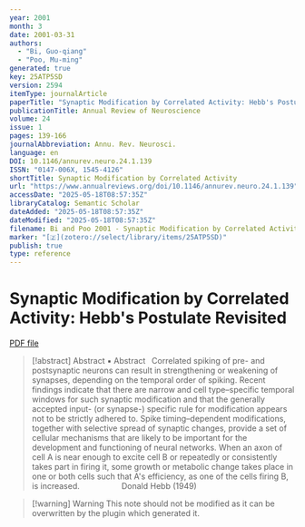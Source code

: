 ```yaml
---
year: 2001
month: 3
date: 2001-03-31
authors:
  - "Bi, Guo-qiang"
  - "Poo, Mu-ming"
generated: true
key: 25ATP5SD
version: 2594
itemType: journalArticle
paperTitle: "Synaptic Modification by Correlated Activity: Hebb's Postulate Revisited"
publicationTitle: Annual Review of Neuroscience
volume: 24
issue: 1
pages: 139-166
journalAbbreviation: Annu. Rev. Neurosci.
language: en
DOI: 10.1146/annurev.neuro.24.1.139
ISSN: "0147-006X, 1545-4126"
shortTitle: Synaptic Modification by Correlated Activity
url: "https://www.annualreviews.org/doi/10.1146/annurev.neuro.24.1.139"
accessDate: "2025-05-18T08:57:35Z"
libraryCatalog: Semantic Scholar
dateAdded: "2025-05-18T08:57:35Z"
dateModified: "2025-05-18T08:57:35Z"
filename: Bi and Poo 2001 - Synaptic Modification by Correlated Activity Hebb's Postulate Revisited.pdf
marker: "[🇿](zotero://select/library/items/25ATP5SD)"
publish: true
type: reference
---
```

# Synaptic Modification by Correlated Activity: Hebb's Postulate Revisited

[PDF file](/Papers/PDFs/Bi%20and%20Poo%202001%20-%20Synaptic%20Modification%20by%20Correlated%20Activity%20Hebb's%20Postulate%20Revisited.pdf)

> [!abstract] Abstract
> ▪ Abstract  Correlated spiking of pre- and postsynaptic neurons can result in strengthening or weakening of synapses, depending on the temporal order of spiking. Recent findings indicate that there are narrow and cell type–specific temporal windows for such synaptic modification and that the generally accepted input- (or synapse-) specific rule for modification appears not to be strictly adhered to. Spike timing–dependent modifications, together with selective spread of synaptic changes, provide a set of cellular mechanisms that are likely to be important for the development and functioning of neural networks.
>             When an axon of cell A is near enough to excite cell B or repeatedly or consistently takes part in firing it, some growth or metabolic change takes place in one or both cells such that A's efficiency, as one of the cells firing B, is increased.      Donald Hebb (1949)

>[!warning] Warning
> This note should not be modified as it can be overwritten by the plugin which generated it.

